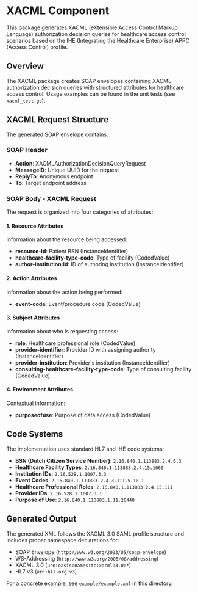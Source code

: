 # XACML Component

This package generates XACML (eXtensible Access Control Markup Language) authorization decision queries for healthcare access control scenarios based on the IHE (Integrating the Healthcare Enterprise) APPC (Access Control) profile.

## Overview

The XACML package creates SOAP envelopes containing XACML authorization decision queries with structured attributes for healthcare access control. Usage examples can be found in the unit tests (see `xacml_test.go`).

## XACML Request Structure

The generated SOAP envelope contains:

### SOAP Header
- **Action**: XACMLAuthorizationDecisionQueryRequest
- **MessageID**: Unique UUID for the request
- **ReplyTo**: Anonymous endpoint
- **To**: Target endpoint address

### SOAP Body - XACML Request
The request is organized into four categories of attributes:

#### 1. Resource Attributes
Information about the resource being accessed:
- **resource-id**: Patient BSN (InstanceIdentifier)
- **healthcare-facility-type-code**: Type of facility (CodedValue)
- **author-institution:id**: ID of authoring institution (InstanceIdentifier)

#### 2. Action Attributes
Information about the action being performed:
- **event-code**: Event/procedure code (CodedValue)

#### 3. Subject Attributes
Information about who is requesting access:
- **role**: Healthcare professional role (CodedValue)
- **provider-identifier**: Provider ID with assigning authority (InstanceIdentifier)
- **provider-institution**: Provider's institution (InstanceIdentifier)
- **consulting-healthcare-facility-type-code**: Type of consulting facility (CodedValue)

#### 4. Environment Attributes
Contextual information:
- **purposeofuse**: Purpose of data access (CodedValue)

## Code Systems

The implementation uses standard HL7 and IHE code systems:

- **BSN (Dutch Citizen Service Number)**: `2.16.840.1.113883.2.4.6.3`
- **Healthcare Facility Types**: `2.16.840.1.113883.2.4.15.1060`
- **Institution IDs**: `2.16.528.1.1007.3.3`
- **Event Codes**: `2.16.840.1.113883.2.4.3.111.5.10.1`
- **Healthcare Professional Roles**: `2.16.840.1.113883.2.4.15.111`
- **Provider IDs**: `2.16.528.1.1007.3.1`
- **Purpose of Use**: `2.16.840.1.113883.1.11.20448`

## Generated Output

The generated XML follows the XACML 3.0 SAML profile structure and includes proper namespace declarations for:
- SOAP Envelope (`http://www.w3.org/2003/05/soap-envelope`)
- WS-Addressing (`http://www.w3.org/2005/08/addressing`)
- XACML 3.0 (`urn:oasis:names:tc:xacml:3.0:*`)
- HL7 v3 (`urn:hl7-org:v3`)

For a concrete example, see `example/example.xml` in this directory.
